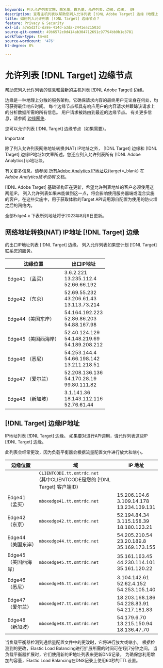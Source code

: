 ```yaml
---
keywords: 列入允许列表实施，白名单，白名单，允许列表，边缘，边缘， $9
description: 查看主机列表以帮助您列入允许列表 [!DNL Adobe Target] 边缘（地理上分散的服务节点，确保最终用户的最佳响应时间）。
title: 如何列入允许列表 [!DNL Target] 边缘节点？
feature: Privacy & Security
exl-id: a7e5d2fc-da8e-414d-a3da-2441ea21503d
source-git-commit: 49b6572c0d414ab304712691c97794bb0b1e3781
workflow-type: tm+mt
source-wordcount: '476'
ht-degree: 0%

---
```


# 允许列表 [!DNL Target] 边缘节点

帮助您列入允许列表的信息和最新的主机列表 [!DNL Adobe Target] 边缘。

边缘是一种地理上分散的服务架构，它确保请求内容的最终用户无论身在何处，均可获得最佳响应时间。 每个边缘节点都具有响应用户的内容请求并跟踪该请求上的分析数据所需的所有信息。 用户请求被路由到最近的边缘节点。 有关更多信息，请参阅 [边缘网络](https://experienceleague.adobe.com/docs/target/using/introduction/how-target-works.html#concept_0AE2ED8E9DE64288A8B30FCBF1040934).

您可以允许列表 [!DNL Target] 边缘节点（如果需要）。

>[!IMPORTANT]
>
>除了列入允许列表网络地址转换(NAT) IP地址之外， [!DNL Target] 边缘和 [!DNL Target] 边缘IP地址如文章所述，您还应列入允许列表所有 [!DNL Adobe Analytics] ip地址块。
>
>有关更多信息，请参阅 [所有Adobe Analytics IP地址块](https://experienceleague.adobe.com/docs/analytics/technotes/ip-addresses.html?lang=en#all-adobe-analytics-ip-address-blocks){target=_blank} 在 *Adobe Analytics技术说明* 文档。
>
>[!DNL Adobe Target] 基础架构正在更新，希望允许列表地址的客户必须使用这两组IP。 列入允许列表如果未能做到这一点，将会影响使用服务器端或混合实施的客户，在这些实施中，用于获取体验的Target API调用源自配置为使用的防火墙之后的网络内。
>
>全部Edge4 *x* 下表所列地址将于2023年8月9日更新。

## 网络地址转换(NAT) IP地址 [!DNL Target] 边缘

的出口IP地址列表 [!DNL Target] 边缘。 列入允许列表如果您计划 [!DNL Target] 联系您的服务。

| 边缘位置 | 出口IP地址 |
| --- | --- |
| Edge41 （孟买） | 3.6.2.221<br />13.235.112.4 <br />52.66.66.192 |
| Edge42 （东京） | 52.69.55.232<br />43.206.61.43 <br />13.113.73.214 |
| Edge44（美国东岸） | 54.164.192.223<br />52.86.86.203 <br />54.88.167.98 |
| Edge45（美国西海岸） | 52.40.124.129<br />54.148.219.69 <br />54.189.208.212 |
| Edge46 （悉尼） | 54.253.144.4<br />54.66.198.142 <br />13.211.218.51 |
| Edge47 （爱尔兰） | 52.208.136.136<br />54.170.28.19 <br />99.80.111.82 |
| Edge48 （新加坡） | 3.1.141.36<br />18.143.112.116 <br />52.76.61.44 |

## [!DNL Target] 边缘IP地址

IP地址列表 [!DNL Target] 边缘。 如果要对进行API调用，请允许列表这些IP [!DNL Target] 边缘。

此列表会经常更改，因为负载平衡器会根据流量配置文件进行放大和缩小。

| 边缘位置 | 域 | IP 地址 |
| --- | --- | --- |
|  | `CLIENTCODE.tt.omtrdc.net`<br />(其中CLIENTCODE是您的 [!DNL Target] 客户端ID) |  |
| Edge41 （孟买） | `mboxedge41.tt.omtrdc.net` | 15.206.104.6<br />3.109.14.178 <br />13.234.139.131 |
| Edge42 （东京） | `mboxedge42.tt.omtrdc.net` | 52.194.84.34<br />3.115.158.39 <br />18.180.123.21 |
| Edge44（美国东岸） | `mboxedge44.tt.omtrdc.net` | 54.205.210.54<br />23.20.189.8 <br />35.169.173.155 |
| Edge45（美国西海岸） | `mboxedge45.tt.omtrdc.net` | 35.161.163.45<br />44.230.114.101 <br />35.161.120.22 |
| Edge46 （悉尼） | `mboxedge46.tt.omtrdc.net` | 3.104.142.61<br />52.62.4.152 <br />54.253.105.140 |
| Edge47 （爱尔兰） | `mboxedge47.tt.omtrdc.net` | 18.203.168.186<br />54.228.83.91 <br />54.217.181.83 |
| Edge48 （新加坡） | `mboxedge48.tt.omtrdc.net` | 54.179.6.70<br />13.215.150.94 <br />18.136.47.70 |

当负载平衡器检测到通信量配置文件中的更改时，它将进行放大或缩小。 根据检测到的更改，Elastic Load Balancing进行扩展所需的时间可在1到7分钟之间。 当负载平衡器扩展时，它们使用新的IP地址列表来更新DNS记录。 为确保您利用增加的容量，Elastic Load Balancing在DNS记录上使用60秒的TTL设置。
